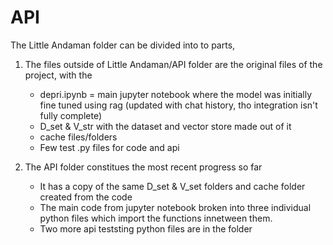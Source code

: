 # API
The Little Andaman folder can be divided into to parts,
  1. The files outside of Little Andaman/API folder are the original files of the project, with the
       * depri.ipynb = main jupyter notebook where the model was initially fine tuned using rag (updated with chat history, tho integration isn't fully complete)
       * D_set & V_str with the dataset and vector store made out of it
       * cache files/folders
       * Few test .py files for code and api

  2. The API folder constitues the most recent progress so far
       * It has a copy of the same D_set & V_set folders and cache folder created from the code
       * The main code from jupyter notebook broken into three individual python files which import the functions innetween them.
       * Two more api teststing python files are in the folder
